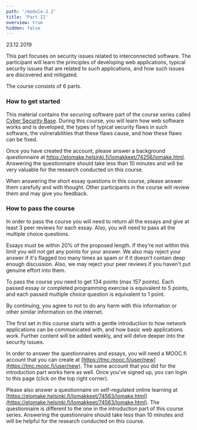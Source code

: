 ```yaml
---
path: '/module-2.2'
title: 'Part II'
overview: true
hidden: false
---
```

<deadline>23.12.2019</deadline>


This part focuses on security issues related to interconnected software. The
participant will learn the principles of developing web applications, typical
security issues that are related to such applications, and how such issues are
discovered and mitigated.

<please-login></please-login>

The course consists of 6 parts.


### How to get started

This material contains the securing software part of the course series called
[Cyber Security Base](https://cybersecuritybase.mooc.fi/). During this course,
you will learn how web software works and is developed, the types of typical
security flaws in such software, the vulnerabilities that these flaws cause,
and how these flaws can be fixed.

Once you have created the account, please answer a background questionnaire at
https://elomake.helsinki.fi/lomakkeet/74256/lomake.html. Answering the
questionnaire should take less than 10 minutes and will be very valuable for
the research conducted on this course.

When answering the short essay questions in this course, please answer them
carefully and with thought. Other participants in the course will review them
and may give you feedback.

### How to pass the course

In order to pass the course you will need to return all the essays and give at
least 3 peer reviews for each essay. Also, you will need to pass all the
multiple choice questions.

Essays must be within 20% of the proposed length. If they're not within this
limit you will not get any points for your answer. We also may reject your
answer if it's flagged too many times as spam or if it doesn't contain deep
enough discussion. Also, we may reject your peer reviews if you haven't put
genuine effort into them.

To pass the course you need to get 134 points (max 157 points).  Each passed
essay or completed programming exercise is equivalent to 5 points, and each
passed multiple choice question is equivalent to 1 point.

<text-box variant=emph name='On Securing Software'>

By continuing, you agree to not to do any harm with this information or other similar information on the internet.

The first set in this course starts with a gentle introduction to how network applications can be communicated with, and how basic web applications work. Further content will be added weekly, and will delve deeper into the security issues.

In order to answer the questionnaires and essays, you will need a MOOC.fi account that you can create at [https://tmc.mooc.fi/user/new](https://tmc.mooc.fi/user/new). The same account that you did for the introduction part works here as well. Once you've signed up, you can login to this page (click on the top right corner).

Please also answer a questionnaire on self-regulated online learning at [https://elomake.helsinki.fi/lomakkeet/74563/lomake.html](https://elomake.helsinki.fi/lomakkeet/74563/lomake.html). The questionnaire is different to the one in the introduction part of this course series. Answering the questionnaire should take less than 10 minutes and will be helpful for the research conducted on this course.

</text-box>





<pages-in-this-section></pages-in-this-section>


<exercises-in-this-section></exercises-in-this-section>
